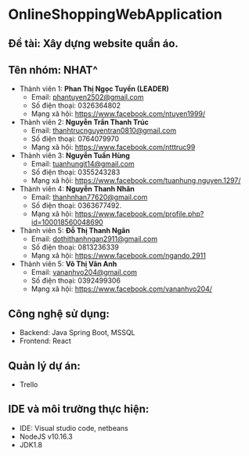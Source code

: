 # OnlineShoppingWebApplication
## Đề tài: Xây dựng website quần áo.
## Tên nhóm: NHAT^
 - Thành viên 1: **Phan Thị Ngọc Tuyền (LEADER)**
      - Email: phantuyen2502@gmail.com
      - Số điện thoại: 0326364802
      - Mạng xã hội: https://www.facebook.com/ntuyen1999/
 - Thành viên 2: **Nguyễn Trần Thanh Trúc**
      - Email: thanhtrucnguyentran0810@gmail.com
      - Số điện thoại: 0764079970
      - Mạng xã hội: https://www.facebook.com/ntttruc99
 - Thành viên 3: **Nguyễn Tuấn Hùng**
      - Email: tuanhungit14@gmail.com
      - Số điện thoại: 0355243283
      - Mạng xã hội: https://www.facebook.com/tuanhung.nguyen.1297/
 - Thành viên 4: **Nguyễn Thanh Nhân**
      - Email: thanhnhan77620@gmail.com
      - Số điện thoại: 0363677492.
      - Mạng xã hội: https://www.facebook.com/profile.php?id=100018560048690
 - Thành viên 5: **Đỗ Thị Thanh Ngân**
      - Email: dothithanhngan2911@gmail.com
      - Số điện thoại: 0813236339
      - Mạng xã hội: https://www.facebook.com/ngando.2911
 - Thành viên 5: **Võ Thị Vân Anh**
      - Email: vananhvo204@gmail.com
      - Số điện thoại: 0392499306
      - Mạng xã hội: https://www.facebook.com/vananhvo204/
## Công nghệ sử dụng:
- Backend: Java Spring Boot, MSSQL
- Frontend: React
## Quản lý dự án:
 - Trello
## IDE và môi trường thực hiện:
  - IDE: Visual studio code, netbeans
  - NodeJS v10.16.3
  - JDK1.8
 
